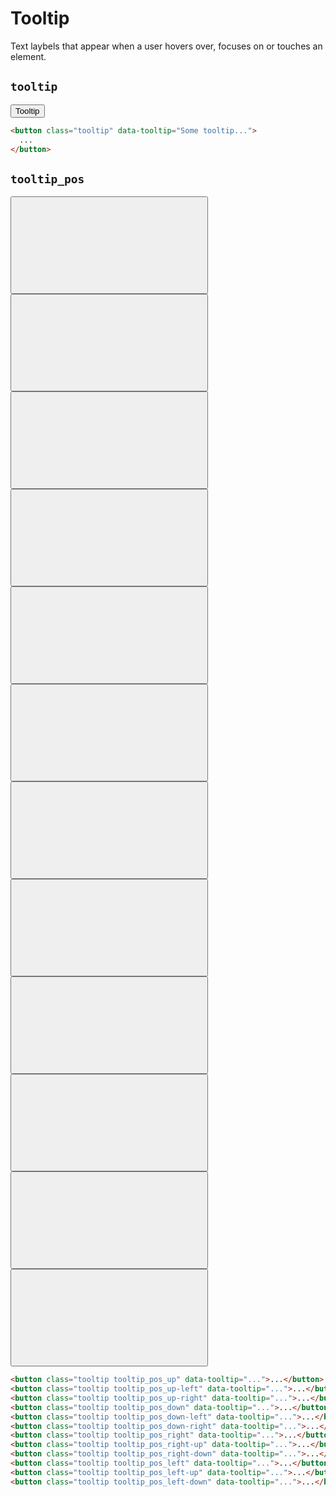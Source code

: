 # Tooltip

<p class="text_lead">Text laybels that appear when a user hovers over, focuses on or touches an element.</p>

## `tooltip`

<div class="demo demo_medium_row">
  <div class="demo__render">
    <button class="button button_color_primary tooltip" data-tooltip="Some tooltip...">Tooltip</button>
  </div>
  <div class="demo__code">

```html
<button class="tooltip" data-tooltip="Some tooltip...">
  ...
</button>
```

  </div>
</div>

## `tooltip_pos`

<div class="demo demo_medium_row">
  <div class="demo__render">
    <div class="demo__group demo__group_tile">
      <button class="button button_size_large button_icon tooltip tooltip_pos_up" data-tooltip="Some tooltip...">
        <svg role="img" class="icon">
          <use xlink:href="#chevron-up"></use>
        </svg>
      </button>
      <button class="button button_size_large button_icon tooltip tooltip_pos_up-left" data-tooltip="Some tooltip...">
        <svg role="img" class="icon">
          <use xlink:href="#chevron-up"></use>
        </svg>
      </button>
      <button class="button button_size_large button_icon tooltip tooltip_pos_up-right" data-tooltip="Some tooltip...">
        <svg role="img" class="icon">
          <use xlink:href="#chevron-up"></use>
        </svg>
      </button>
      <button class="button button_size_large button_icon tooltip tooltip_pos_down" data-tooltip="Some tooltip...">
        <svg role="img" class="icon">
          <use xlink:href="#chevron-down"></use>
        </svg>
      </button>
      <button class="button button_size_large button_icon tooltip tooltip_pos_down-left" data-tooltip="Some tooltip...">
        <svg role="img" class="icon">
          <use xlink:href="#chevron-down"></use>
        </svg>
      </button>
      <button class="button button_size_large button_icon tooltip tooltip_pos_down-right" data-tooltip="Some tooltip...">
        <svg role="img" class="icon">
          <use xlink:href="#chevron-down"></use>
        </svg>
      </button>
    </div>
    <div class="demo__group demo__group_tile">
      <button class="button button_size_large button_icon tooltip tooltip_pos_right" data-tooltip="Some tooltip...">
        <svg role="img" class="icon">
          <use xlink:href="#chevron-right"></use>
        </svg>
      </button>
      <button class="button button_size_large button_icon tooltip tooltip_pos_right-up" data-tooltip="Some tooltip...">
        <svg role="img" class="icon">
          <use xlink:href="#chevron-right"></use>
        </svg>
      </button>
      <button class="button button_size_large button_icon tooltip tooltip_pos_right-down" data-tooltip="Some tooltip...">
        <svg role="img" class="icon">
          <use xlink:href="#chevron-right"></use>
        </svg>
      </button>
      <button class="button button_size_large button_icon tooltip tooltip_pos_left" data-tooltip="Some tooltip...">
        <svg role="img" class="icon">
          <use xlink:href="#chevron-left"></use>
        </svg>
      </button>
      <button class="button button_size_large button_icon tooltip tooltip_pos_left-up" data-tooltip="Some tooltip...">
        <svg role="img" class="icon">
          <use xlink:href="#chevron-left"></use>
        </svg>
      </button>
      <button class="button button_size_large button_icon tooltip tooltip_pos_left-down" data-tooltip="Some tooltip...">
        <svg role="img" class="icon">
          <use xlink:href="#chevron-left"></use>
        </svg>
      </button>
    </div>
  </div>
  <div class="demo__code">

```html
<button class="tooltip tooltip_pos_up" data-tooltip="...">...</button>
<button class="tooltip tooltip_pos_up-left" data-tooltip="...">...</button>
<button class="tooltip tooltip_pos_up-right" data-tooltip="...">...</button>
<button class="tooltip tooltip_pos_down" data-tooltip="...">...</button>
<button class="tooltip tooltip_pos_down-left" data-tooltip="...">...</button>
<button class="tooltip tooltip_pos_down-right" data-tooltip="...">...</button>
<button class="tooltip tooltip_pos_right" data-tooltip="...">...</button>
<button class="tooltip tooltip_pos_right-up" data-tooltip="...">...</button>
<button class="tooltip tooltip_pos_right-down" data-tooltip="...">...</button>
<button class="tooltip tooltip_pos_left" data-tooltip="...">...</button>
<button class="tooltip tooltip_pos_left-up" data-tooltip="...">...</button>
<button class="tooltip tooltip_pos_left-down" data-tooltip="...">...</button>
```

  </div>
</div>
